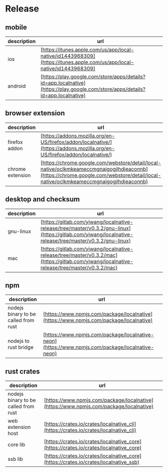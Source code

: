 # Release

## mobile
| description | url |
|--------------|-----|
| ios | [https://itunes.apple.com/us/app/local-native/id1443968309](https://itunes.apple.com/us/app/local-native/id1443968309) |
| android | [https://play.google.com/store/apps/details?id=app.localnative](https://play.google.com/store/apps/details?id=app.localnative) |

## browser extension
| description  | url |
|--------------|-----|
| firefox addon | [https://addons.mozilla.org/en-US/firefox/addon/localnative/](https://addons.mozilla.org/en-US/firefox/addon/localnative/) |
| chrome extension | [https://chrome.google.com/webstore/detail/local-native/oclkmkeameccmgnajgogjlhdjeaconnb](https://chrome.google.com/webstore/detail/local-native/oclkmkeameccmgnajgogjlhdjeaconnb) |

## desktop and checksum
| description  | url |
|--------------|-----|
| gnu-linux | [https://gitlab.com/yiwang/localnative-release/tree/master/v0.3.2/gnu-linux](https://gitlab.com/yiwang/localnative-release/tree/master/v0.3.2/gnu-linux) |
| mac | [https://gitlab.com/yiwang/localnative-release/tree/master/v0.3.2/mac](https://gitlab.com/yiwang/localnative-release/tree/master/v0.3.2/mac) |

## npm
| description  | url |
|--------------|-----|
| nodejs binary to be called from rust | [https://www.npmjs.com/package/localnative](https://www.npmjs.com/package/localnative) |
| nodejs to rust bridge | [https://www.npmjs.com/package/localnative-neon](https://www.npmjs.com/package/localnative-neon) |

## rust crates
| description  | url |
|--------------|-----|
| nodejs binary to be called from rust | [https://www.npmjs.com/package/localnative](https://www.npmjs.com/package/localnative) |
| web extension host | [https://crates.io/crates/localnative_cli](https://crates.io/crates/localnative_cli) | 
| core lib | [https://crates.io/crates/localnative_core](https://crates.io/crates/localnative_core) |
| ssb lib | [https://crates.io/crates/localnative_core](https://crates.io/crates/localnative_ssb) |

